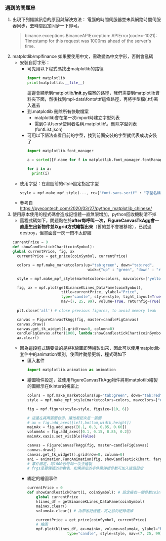 ### 遇到的問題串
1. 出現下列錯誤訊息的原因與解決方法：
   電腦的時間伺服器並未與網路時間伺服器同步，去時間設定同步一下即可。
    > binance.exceptions.BinanceAPIException: APIError(code=-1021): Timestamp for this request was 1000ms ahead of the server's time.
2. matplotlib/mplfinance 如果要使用中文，需改變為中文字形，否則會亂碼
   - 安裝自訂字形：
     - 可先用以下程式碼找出matplotlib的路徑
        ```python
        import matplotlib
        print(matplotlib.__file__)
        ```
        這邊會顯示到matplotlib/__init__.py檔案的路徑，我們需要到matplotlib資料夾下面，然後找到mpl-data\fonts\ttf這條路徑，再將字型檔(.ttf)丟入進去
     - 到\.matplotlib 刪除所有快取檔案
       - matplotlib會在第一次import時建立字型列表
       - 需到C:\Users\使用者名稱\.matplotlib\，刪除字型列表(fontList.json)
     - 可用以下語法查看目前的字型，找到前面安裝的字型就代表成功安裝了
        ```python
        import matplotlib.font_manager
        
        a = sorted([f.name for f in matplotlib.font_manager.fontManager.ttflist])

        for i in a:
          print(i)
        ```
   - 使用字型：在畫圖前的style設定指定字型
      ```python
      style = mpf.make_mpf_style(..., rc={"font.sans-serif" : "字型名稱"})
      ```
   - 參考自 https://pyecontech.com/2020/03/27/python_matplotlib_chinese/
3. 使用原本使用的程式碼會造成記憶體一直無限增加，python回收機制清不掉
   - 舊程式碼如下，問題點在於**after每呼叫一次，FigureCanvasTkAgg會一直產生出新物件並以grid方式繪製出來**（舊的並不會被移除），已試過destroy，但畫面會一閃一閃不太舒服
    ```python
    currentPrice = 0
    def showCandlestickChart(coinSymbol):
    global currentPrice, fig, ax
      currentPrice = get_price(coinSymbol, currentPrice)

      colors = mpf.make_marketcolors(up="tab:green", down="tab:red",
                                      wick={"up" : "green", "down" : "red"})

      style = mpf.make_mpf_style(marketcolors=colors, mavcolors=["yellow", "purple", "skyblue"])

      fig, ax = mpf.plot(getBinanceKLines_DataFame(coinSymbol), 
                          title=currentPrice, ylabel="Price",
                          type="candle", style=style, tight_layout=True, figratio=(5, 3),
                          mav=(7, 25, 99), volume=True, returnfig=True)
      
      plt.close('all') # close previous figures, to avoid memory leak

      canvas = FigureCanvasTkAgg(fig, master=candleFigCanvas)
      canvas.draw()
      canvas.get_tk_widget().grid(row=0, column=0)
      candleFigCanvas.after(1000, lambda:showCandlestickChart(coinSymbol))
      ax.clear()
    ```
    - 因為這段程式碼要做的是將K線圖即時繪製出來，因此可以使用matplotlib套件中的animation類別，使圖片動態更新，程式碼如下
      - 匯入套件
        ```python
        import matplotlib.animation as animation
        ```
      - 繪圖物件設定，並使用FigureCanvasTkAgg物件將用matplotlib繪製的圖顯示在tkinter的視窗上
        ```python
        colors = mpf.make_marketcolors(up="tab:green", down="tab:red", wick={"up" : "green", "down" : "red"})
        style = mpf.make_mpf_style(marketcolors=colors, mavcolors=["orange", "purple", "skyblue"])

        fig = mpf.figure(style=style, figsize=(10, 6))

        # 這邊在將兩張圖合併，讓他看起來是一張圖
        # ax = fig.add_axes([left,bottom,width,height])
        mainAx = fig.add_axes([0.1, 0.3, 0.85, 0.60])
        volumeAx = fig.add_axes([0.1, 0.15, 0.85, 0.2])
        mainAx.xaxis.set_visible(False)
        
        canvas = FigureCanvasTkAgg(fig, master=candleFigCanvas)
        canvas.draw()
        canvas.get_tk_widget().grid(row=0, column=0)
        ani = animation.FuncAnimation(fig, showCandlestickChart, fargs=("BTCUSDT",), interval=1000) 
        # 事件綁定，每1000秒呼叫一次去繪製
        # frgs是要傳遞的參數表，如果綁定的事件需傳遞參數可加入這個設定
        ```
      - 綁定的繪圖事件
        ```python
        currentPrice = 0
        def showCandlestickChart(i, coinSymbol): # 設定接收一個參數coinSymbol (i是預設的參數)
            global currentPrice
            klines_df = getBinanceKLines_DataFame(coinSymbol)
            mainAx.clear()
            volumeAx.clear() # 為節省記憶體，將之前的紀錄清掉

            currentPrice = get_price(coinSymbol, currentPrice)
            # 繪圖
            mpf.plot(klines_df, ax=mainAx, volume=volumeAx, ylabel="Price", 
                          type="candle", style=style, mav=(7, 25, 99))
        ```
    